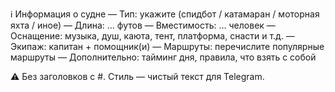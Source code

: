 ℹ️ Информация о судне
— Тип: укажите (спидбот / катамаран / моторная яхта / иное)
— Длина: … футов
— Вместимость: … человек
— Оснащение: музыка, душ, каюта, тент, платформа, снасти и т.д.
— Экипаж: капитан + помощник(и)
— Маршруты: перечислите популярные маршруты
— Дополнительно: тайминг дня, правила, что взять с собой

⚠️ Без заголовков с #. Стиль — чистый текст для Telegram.
